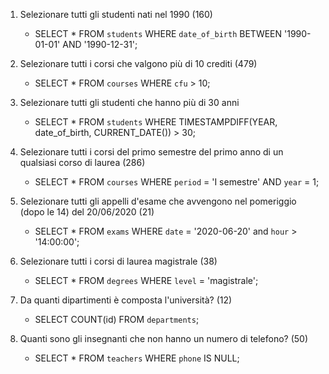 1. Selezionare tutti gli studenti nati nel 1990 (160)

   - SELECT \* FROM `students` WHERE `date_of_birth` BETWEEN '1990-01-01' AND '1990-12-31';

2. Selezionare tutti i corsi che valgono più di 10 crediti (479)

   - SELECT \* FROM `courses` WHERE `cfu` > 10;

3. Selezionare tutti gli studenti che hanno più di 30 anni

   - SELECT \* FROM `students` WHERE TIMESTAMPDIFF(YEAR, date_of_birth, CURRENT_DATE()) > 30;

4. Selezionare tutti i corsi del primo semestre del primo anno di un qualsiasi corso di laurea (286)

   - SELECT \* FROM `courses` WHERE `period` = 'I semestre' AND `year` = 1;

5. Selezionare tutti gli appelli d'esame che avvengono nel pomeriggio (dopo le 14) del 20/06/2020 (21)

   - SELECT \* FROM `exams` WHERE `date` = '2020-06-20' and `hour` > '14:00:00';

6. Selezionare tutti i corsi di laurea magistrale (38)

   - SELECT \* FROM `degrees` WHERE `level` = 'magistrale';

7. Da quanti dipartimenti è composta l'università? (12)

   - SELECT COUNT(id) FROM `departments`;

8. Quanti sono gli insegnanti che non hanno un numero di telefono? (50)

   - SELECT \* FROM `teachers` WHERE `phone` IS NULL;
